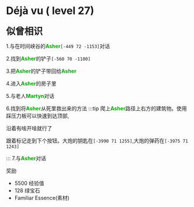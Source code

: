# Déjà vu ( level 27)
<span style="font-size: 25px;">**似曾相识**</span>

1.与在时间峡谷的<font color=00AA00>**Asher**</font>`[-449 72 -1153]`对话

2.找到<font color=00AA00>**Asher**</font>的铲子`[-560 70 -1100]`

3.把<font color=00AA00>**Asher**</font>的铲子带回给<font color=00AA00>**Asher**</font>

4.进入<font color=00AA00>**Asher**</font>的房子里

5.与老人<font color=00AA00>**Martyn**</font>对话

6.找到将<font color=00AA00>**Asher**</font>从死里救出来的方法
:::tip
爬上<font color=00AA00>**Asher**</font>路径上右方的建筑物。使用踩压力板可以快速到达顶部,

沿着有啥开啥就行了

跟着标记走到下个按钮。大炮的钥匙在`[-3990 71 1255]`,大炮的弹药在`[-3975 71 1243]`

:::
7.与<font color=00AA00>**Asher**</font>对话

奖励
+ 5500 经验值
+ 128 绿宝石
+ Familiar Essence(素材)
